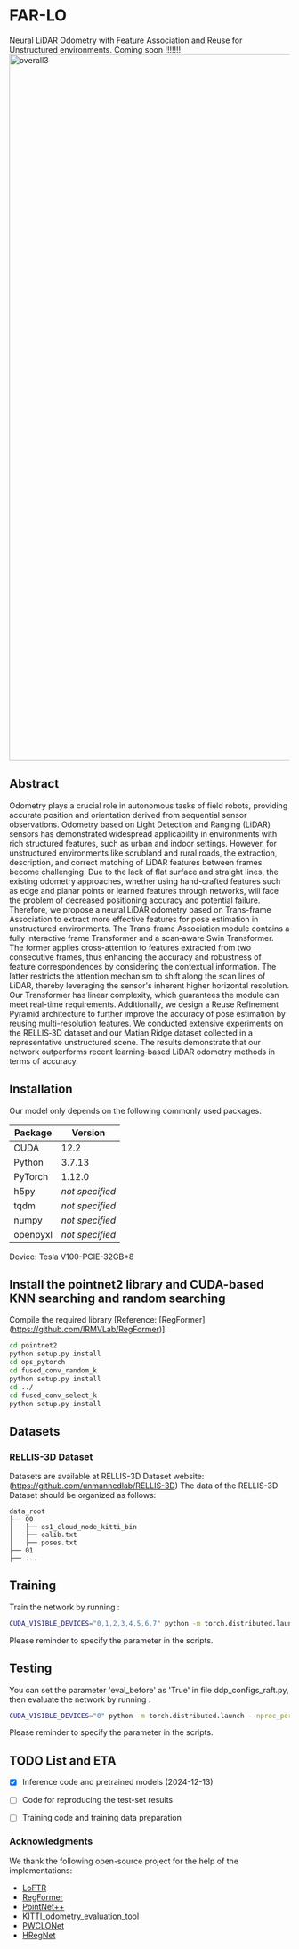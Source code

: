 # FAR-LO
Neural LiDAR Odometry with Feature Association and Reuse for Unstructured environments. Coming soon !!!!!!!
<img width="1268" alt="overall3" src="https://github.com/user-attachments/assets/29728bc5-d1df-4da3-9f94-b9c1e37ac9c7" />

## Abstract
Odometry plays a crucial role in autonomous tasks of field robots, providing accurate position and orientation derived from sequential sensor observations. Odometry based on Light Detection and Ranging (LiDAR) sensors has demonstrated widespread applicability in environments with rich structured features, such as urban and indoor settings. However, for unstructured environments like scrubland and rural roads, the extraction, description, and correct matching of LiDAR features between frames become challenging. Due to the lack of flat surface and straight lines, the existing odometry approaches, whether using hand-crafted features such as edge and planar points or learned features through networks, will face the problem of decreased positioning accuracy and potential failure. Therefore, we propose a neural LiDAR odometry based on Trans-frame Association to extract more effective features for pose estimation in unstructured environments. The Trans-frame Association module contains a fully interactive frame Transformer and a scan‐aware Swin Transformer. The former applies cross-attention to features extracted from two consecutive frames, thus enhancing the accuracy and robustness of feature correspondences by considering the contextual information. The latter restricts the attention mechanism to shift along the scan lines of LiDAR, thereby leveraging the sensor's inherent higher horizontal resolution. Our Transformer has linear complexity, which guarantees the module can meet real-time requirements. Additionally, we design a Reuse Refinement Pyramid architecture to further improve the accuracy of pose estimation by reusing multi-resolution features. We conducted extensive experiments on the RELLIS‐3D dataset and our Matian Ridge dataset collected in a representative unstructured scene. The results demonstrate that our network outperforms recent learning‐based LiDAR odometry methods in terms of accuracy.

## Installation
Our model only depends on the following commonly used packages.

| Package      | Version                          |
| ------------ | -------------------------------- |
| CUDA         |  12.2                            |
| Python       |  3.7.13                          |
| PyTorch      |  1.12.0                          |
| h5py         | *not specified*                  |
| tqdm         | *not specified*                  |
| numpy        | *not specified*                  |
| openpyxl     | *not specified*                  |

Device: Tesla V100-PCIE-32GB*8

## Install the pointnet2 library and CUDA-based KNN searching and random searching
Compile the required library [Reference: [RegFormer] (https://github.com/IRMVLab/RegFormer)].
```bash
cd pointnet2
python setup.py install
cd ops_pytorch
cd fused_conv_random_k
python setup.py install
cd ../
cd fused_conv_select_k
python setup.py install
```


## Datasets
### RELLIS-3D Dataset
Datasets are available at RELLIS-3D Dataset website: (https://github.com/unmannedlab/RELLIS-3D) The data of the RELLIS-3D Dataset should be organized as follows:

```
data_root
├── 00
│   ├── os1_cloud_node_kitti_bin
│   ├── calib.txt
│   ├── poses.txt
├── 01
├── ...
```


## Training
Train the network by running :
```bash
CUDA_VISIBLE_DEVICES="0,1,2,3,4,5,6,7" python -m torch.distributed.launch --nproc_per_node 8 ddp_train_raft.py
```
Please reminder to specify the parameter in the scripts.

## Testing
You can set the parameter 'eval_before' as 'True' in file ddp_configs_raft.py, then evaluate the network by running :
```bash
CUDA_VISIBLE_DEVICES="0" python -m torch.distributed.launch --nproc_per_node 1 ddp_train_raft.py
```
Please reminder to specify the parameter in the scripts.

## TODO List and ETA
- [x] Inference code and pretrained models (2024-12-13)
- [ ] Code for reproducing the test-set results 
- [ ] Training code and training data preparation 


### Acknowledgments
We thank the following open-source project for the help of the implementations:
- [LoFTR](https://github.com/zju3dv/LoFTR)
- [RegFormer](https://github.com/IRMVLab/RegFormer)
- [PointNet++](https://github.com/charlesq34/pointnet2) 
- [KITTI_odometry_evaluation_tool](https://github.com/LeoQLi/KITTI_odometry_evaluation_tool) 
- [PWCLONet](https://github.com/IRMVLab/PWCLONet)
- [HRegNet](https://github.com/ispc-lab/HRegNet)
